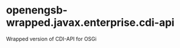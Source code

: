 openengsb-wrapped.javax.enterprise.cdi-api
==========================================

Wrapped version of CDI-API for OSGi